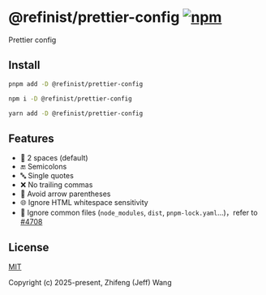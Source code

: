# @refinist/prettier-config [![npm](https://img.shields.io/npm/v/@refinist/prettier-config.svg)](https://npmjs.com/package/@refinist/prettier-config)

Prettier config

## Install

```bash
pnpm add -D @refinist/prettier-config
```

```bash
npm i -D @refinist/prettier-config
```

```bash
yarn add -D @refinist/prettier-config
```

## Features

- 📏 2 spaces (default)
- 🔚 Semicolons
- 🔤 Single quotes
- ❌ No trailing commas
- 🏹 Avoid arrow parentheses
- 🌐 Ignore HTML whitespace sensitivity
- 🚫 Ignore common files (`node_modules`, `dist`, `pnpm-lock.yaml`...)，refer to [#4708](https://github.com/prettier/prettier/issues/4708#issuecomment-1448705672)

## License

[MIT](./LICENSE)

Copyright (c) 2025-present, Zhifeng (Jeff) Wang
